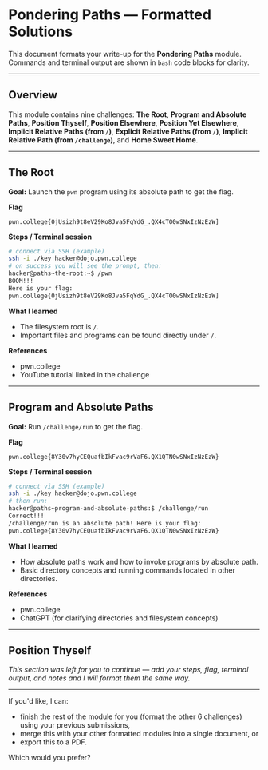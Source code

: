 # Pondering Paths — Formatted Solutions

This document formats your write-up for the **Pondering Paths** module. Commands and terminal output are shown in `bash` code blocks for clarity.

---

## Overview

This module contains nine challenges: **The Root**, **Program and Absolute Paths**, **Position Thyself**, **Position Elsewhere**, **Position Yet Elsewhere**, **Implicit Relative Paths (from `/`)**, **Explicit Relative Paths (from `/`)**, **Implicit Relative Path (from `/challenge`)**, and **Home Sweet Home**.

---

## The Root

**Goal:** Launch the `pwn` program using its absolute path to get the flag.

**Flag**

```
pwn.college{0jUsizh9t8eV29Ko8Jva5FqYdG_.QX4cTO0wSNxIzNzEzW]
```

**Steps / Terminal session**

```bash
# connect via SSH (example)
ssh -i ./key hacker@dojo.pwn.college
# on success you will see the prompt, then:
hacker@paths~the-root:~$ /pwn
BOOM!!!
Here is your flag:
pwn.college{0jUsizh9t8eV29Ko8Jva5FqYdG_.QX4cTO0wSNxIzNzEzW]
```

**What I learned**

* The filesystem root is `/`.
* Important files and programs can be found directly under `/`.

**References**

* pwn.college
* YouTube tutorial linked in the challenge

---

## Program and Absolute Paths

**Goal:** Run `/challenge/run` to get the flag.

**Flag**

```
pwn.college{8Y30v7hyCEQuafbIkFvac9rVaF6.QX1QTN0wSNxIzNzEzW}
```

**Steps / Terminal session**

```bash
# connect via SSH (example)
ssh -i ./key hacker@dojo.pwn.college
# then run:
hacker@paths~program-and-absolute-paths:$ /challenge/run
Correct!!!
/challenge/run is an absolute path! Here is your flag:
pwn.college{8Y30v7hyCEQuafbIkFvac9rVaF6.QX1QTN0wSNxIzNzEzW}
```

**What I learned**

* How absolute paths work and how to invoke programs by absolute path.
* Basic directory concepts and running commands located in other directories.

**References**

* pwn.college
* ChatGPT (for clarifying directories and filesystem concepts)

---

## Position Thyself

*This section was left for you to continue — add your steps, flag, terminal output, and notes and I will format them the same way.*

---

If you'd like, I can:

* finish the rest of the module for you (format the other 6 challenges) using your previous submissions,
* merge this with your other formatted modules into a single document, or
* export this to a PDF.

Which would you prefer?
